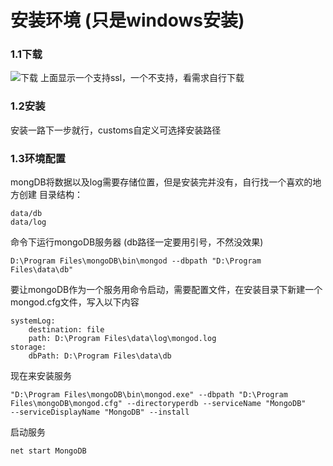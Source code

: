 # 安装环境  (只是windows安装)

### 1.1下载
![下载](http://120.25.163.238:8080/mongoDB/001.jpg)
上面显示一个支持ssl，一个不支持，看需求自行下载

### 1.2安装  
安装一路下一步就行，customs自定义可选择安装路径

### 1.3环境配置  

mongDB将数据以及log需要存储位置，但是安装完并没有，自行找一个喜欢的地方创建
目录结构：
```
data/db
data/log
```

命令下运行mongoDB服务器  (db路径一定要用引号，不然没效果)
```
D:\Program Files\mongoDB\bin\mongod --dbpath "D:\Program Files\data\db"
```

要让mongoDB作为一个服务用命令启动，需要配置文件，在安装目录下新建一个mongod.cfg文件，写入以下内容  

```
systemLog:
    destination: file
    path: D:\Program Files\data\log\mongod.log
storage:
    dbPath: D:\Program Files\data\db
```

现在来安装服务  
```
"D:\Program Files\mongoDB\bin\mongod.exe" --dbpath "D:\Program Files\mongoDB\mongod.cfg" --directoryperdb --serviceName "MongoDB"
--serviceDisplayName "MongoDB" --install
```

启动服务  
```
net start MongoDB
```
